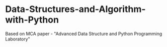 # Data-Structures-and-Algorithm-with-Python
Based on MCA paper - "Advanced Data Structure and Python Programming Laboratory"
